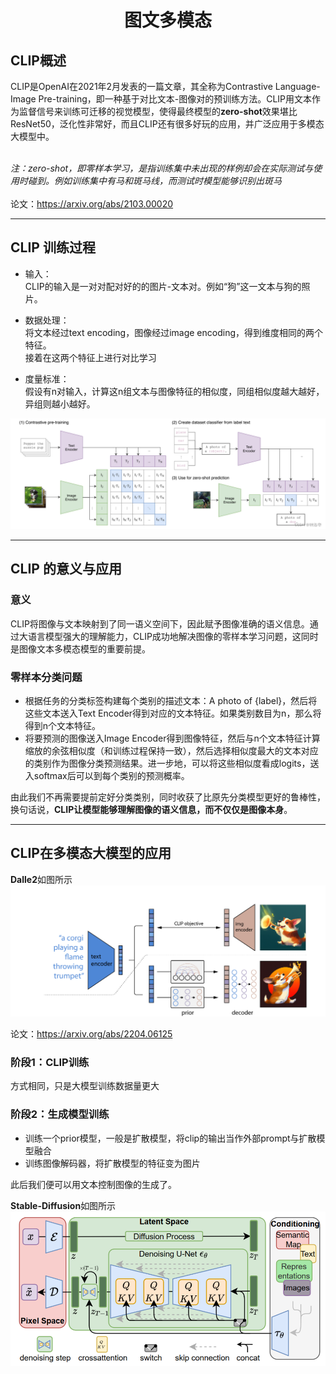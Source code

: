 # <center> 图文多模态 </center>
## CLIP概述
CLIP是OpenAI在2021年2月发表的一篇文章，其全称为Contrastive Language-Image Pre-training，即一种基于对比文本-图像对的预训练方法。CLIP用文本作为监督信号来训练可迁移的视觉模型，使得最终模型的**zero-shot**效果堪比ResNet50，泛化性非常好，而且CLIP还有很多好玩的应用，并广泛应用于多模态大模型中。
</br></br>

*注：zero-shot，即零样本学习，是指训练集中未出现的样例却会在实际测试与使用时碰到。例如训练集中有马和斑马线，而测试时模型能够识别出斑马*
</br></br>
论文：https://arxiv.org/abs/2103.00020

---

## CLIP 训练过程
- 输入：\
CLIP的输入是一对对配对好的的图片-文本对。例如“狗”这一文本与狗的照片。

- 数据处理：\
将文本经过text encoding，图像经过image encoding，得到维度相同的两个特征。</br>
接着在这两个特征上进行对比学习

- 度量标准：\
假设有n对输入，计算这n组文本与图像特征的相似度，同组相似度越大越好，异组则越小越好。</br>

![clip](clip1.png)

---

## CLIP 的意义与应用

### 意义
CLIP将图像与文本映射到了同一语义空间下，因此赋予图像准确的语义信息。通过大语言模型强大的理解能力，CLIP成功地解决图像的零样本学习问题，这同时是图像文本多模态模型的重要前提。

### 零样本分类问题

- 根据任务的分类标签构建每个类别的描述文本：A photo of {label}，然后将这些文本送入Text Encoder得到对应的文本特征。如果类别数目为n，那么将得到n个文本特征。
- 将要预测的图像送入Image Encoder得到图像特征，然后与n个文本特征计算缩放的余弦相似度（和训练过程保持一致），然后选择相似度最大的文本对应的类别作为图像分类预测结果。进一步地，可以将这些相似度看成logits，送入softmax后可以到每个类别的预测概率。

由此我们不再需要提前定好分类类别，同时收获了比原先分类模型更好的鲁棒性，换句话说，**CLIP让模型能够理解图像的语义信息，而不仅仅是图像本身**。

---

## CLIP在多模态大模型的应用

**Dalle2**如图所示
![dalle2](clip2.png)

论文：https://arxiv.org/abs/2204.06125

### 阶段1：CLIP训练
方式相同，只是大模型训练数据量更大

### 阶段2：生成模型训练
- 训练一个prior模型，一般是扩散模型，将clip的输出当作外部prompt与扩散模型融合
- 训练图像解码器，将扩散模型的特征变为图片

此后我们便可以用文本控制图像的生成了。

**Stable-Diffusion**如图所示
![stable-diffusion](clip3.png)
